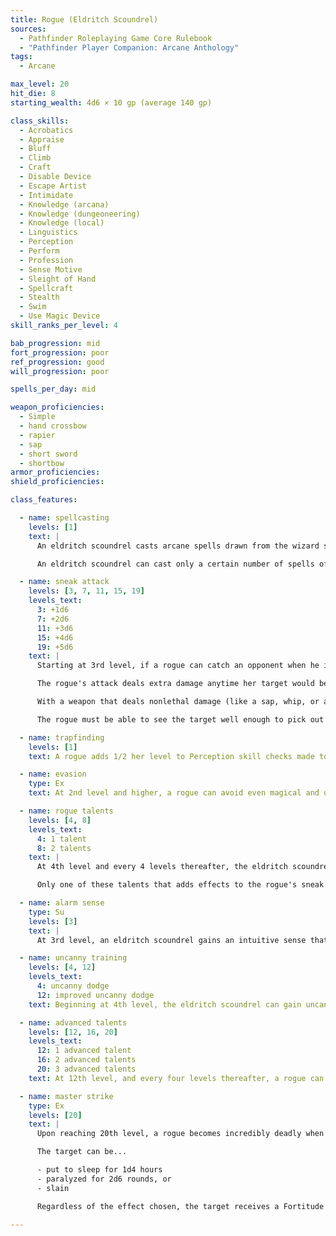 ```yaml
---
title: Rogue (Eldritch Scoundrel)
sources:
  - Pathfinder Roleplaying Game Core Rulebook
  - "Pathfinder Player Companion: Arcane Anthology"
tags:
  - Arcane

max_level: 20
hit_die: 8
starting_wealth: 4d6 × 10 gp (average 140 gp)

class_skills:
  - Acrobatics
  - Appraise
  - Bluff
  - Climb
  - Craft
  - Disable Device
  - Escape Artist
  - Intimidate
  - Knowledge (arcana)
  - Knowledge (dungeoneering)
  - Knowledge (local)
  - Linguistics
  - Perception
  - Perform
  - Profession
  - Sense Motive
  - Sleight of Hand
  - Spellcraft
  - Stealth
  - Swim
  - Use Magic Device
skill_ranks_per_level: 4

bab_progression: mid
fort_progression: poor
ref_progression: good
will_progression: poor

spells_per_day: mid

weapon_proficiencies:
  - Simple
  - hand crossbow
  - rapier
  - sap
  - short sword
  - shortbow
armor_proficiencies:
shield_proficiencies:

class_features:

  - name: spellcasting
    levels: [1]
    text: |
      An eldritch scoundrel casts arcane spells drawn from the wizard spell list. An eldritch scoundrel must choose and prepare her spells ahead of time. She learns, prepares, and casts spells exactly as a wizard does, including adding new spells to her spellbook and gaining two additional spells known (of any level she can cast) each time she gains a rogue level with this archetype.

      An eldritch scoundrel can cast only a certain number of spells of each spell level per day. Her base daily spell allotment is the same as the magus class.

  - name: sneak attack
    levels: [3, 7, 11, 15, 19]
    levels_text:
      3: +1d6
      7: +2d6
      11: +3d6
      15: +4d6
      19: +5d6
    text: |
      Starting at 3rd level, if a rogue can catch an opponent when he is unable to defend himself effectively from her attack, she can strike a vital spot for extra damage.

      The rogue's attack deals extra damage anytime her target would be denied a Dexterity bonus to AC (whether the target actually has a Dexterity bonus or not), or when the rogue flanks her target. This extra damage is 1d6 at 3rd level, and increases by 1d6 every four rogue levels thereafter. Should the rogue score a critical hit with a sneak attack, this extra damage is not multiplied. Ranged attacks can count as sneak attacks only if the target is within 30 feet.

      With a weapon that deals nonlethal damage (like a sap, whip, or an unarmed strike), a rogue can make a sneak attack that deals nonlethal damage instead of lethal damage. She cannot use a weapon that deals lethal damage to deal nonlethal damage in a sneak attack, not even with the usual --4 penalty.

      The rogue must be able to see the target well enough to pick out a vital spot and must be able to reach such a spot. A rogue cannot sneak attack while striking a creature with concealment.

  - name: trapfinding
    levels: [1]
    text: A rogue adds 1/2 her level to Perception skill checks made to locate traps and to Disable Device skill checks (minimum +1). A rogue can use Disable Device to disarm magic traps.

  - name: evasion
    type: Ex
    text: At 2nd level and higher, a rogue can avoid even magical and unusual attacks with great agility. If she makes a successful Reflex saving throw against an attack that normally deals half damage on a successful save, she instead takes no damage. Evasion can be used only if the rogue is wearing light armor or no armor. A helpless rogue does not gain the benefit of evasion.

  - name: rogue talents
    levels: [4, 8]
    levels_text:
      4: 1 talent
      8: 2 talents
    text: |
      At 4th level and every 4 levels thereafter, the eldritch scoundrel gains a chained [rogue talent](/rogue-talents/) or ninja talent for which she meets the prerequisites (treating her rogue level as her ninja level). If a talent requires her to expend points from her ki pool, she can instead expend a spell slot with a spell level equal to the number of ki points she would normally expend. If a talent functions only if she has ki in her ki pool, it functions as long as she still has a spell of 1st level or higher prepared.

      Only one of these talents that adds effects to the rogue's sneak attacks can be applied to an individual attack, and the decision must be made before the attack roll is made.

  - name: alarm sense
    type: Su
    levels: [3]
    text: |
      At 3rd level, an eldritch scoundrel gains an intuitive sense that warns her when she is near a magic trap. This functions as the [trap spotter](/rogue-talents/trap-spotter/) rogue talent, but applies only if the eldritch scoundrel comes within 10 feet of a magic trap.

  - name: uncanny training
    levels: [4, 12]
    levels_text:
      4: uncanny dodge
      12: improved uncanny dodge
    text: Beginning at 4th level, the eldritch scoundrel can gain uncanny dodge instead of a rogue talent. Beginning at 12th level, the eldritch scoundrel can choose to gain improved uncanny dodge in place of an advanced talent.

  - name: advanced talents
    levels: [12, 16, 20]
    levels_text:
      12: 1 advanced talent
      16: 2 advanced talents
      20: 3 advanced talents
    text: At 12th level, and every four levels thereafter, a rogue can choose a chained [advanced rogue talent](/advanced-rogue-talents/) or advanced ninja talent in place of a rogue talent.

  - name: master strike
    type: Ex
    levels: [20]
    text: |
      Upon reaching 20th level, a rogue becomes incredibly deadly when dealing sneak attack damage. Each time the rogue deals sneak attack damage, she can choose one of the following three effects:

      The target can be...

      - put to sleep for 1d4 hours
      - paralyzed for 2d6 rounds, or
      - slain

      Regardless of the effect chosen, the target receives a Fortitude save to negate the additional effect. The DC of this save is equal to 10 + 1/2 the rogue's level + the rogue's Intelligence modifier. Once a creature has been the target of a master strike, regardless of whether or not the save is made, that creature is immune to that rogue's master strike for 24 hours. Creatures that are immune to sneak attack damage are also immune to this ability.

---
```

